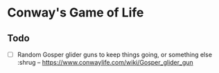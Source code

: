 # Conway's Game of Life

## Todo

- [ ] Random Gosper glider guns to keep things going, or something else :shrug – https://www.conwaylife.com/wiki/Gosper_glider_gun
